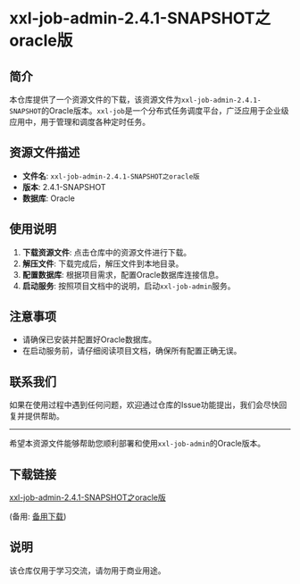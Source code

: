 # xxl-job-admin-2.4.1-SNAPSHOT之oracle版

## 简介
本仓库提供了一个资源文件的下载，该资源文件为`xxl-job-admin-2.4.1-SNAPSHOT`的Oracle版本。`xxl-job`是一个分布式任务调度平台，广泛应用于企业级应用中，用于管理和调度各种定时任务。

## 资源文件描述
- **文件名**: `xxl-job-admin-2.4.1-SNAPSHOT之oracle版`
- **版本**: 2.4.1-SNAPSHOT
- **数据库**: Oracle

## 使用说明
1. **下载资源文件**: 点击仓库中的资源文件进行下载。
2. **解压文件**: 下载完成后，解压文件到本地目录。
3. **配置数据库**: 根据项目需求，配置Oracle数据库连接信息。
4. **启动服务**: 按照项目文档中的说明，启动`xxl-job-admin`服务。

## 注意事项
- 请确保已安装并配置好Oracle数据库。
- 在启动服务前，请仔细阅读项目文档，确保所有配置正确无误。

## 联系我们
如果在使用过程中遇到任何问题，欢迎通过仓库的Issue功能提出，我们会尽快回复并提供帮助。

---

希望本资源文件能够帮助您顺利部署和使用`xxl-job-admin`的Oracle版本。

## 下载链接
[xxl-job-admin-2.4.1-SNAPSHOT之oracle版](https://pan.quark.cn/s/e0bb9ee18d46) 

(备用: [备用下载](https://pan.baidu.com/s/1IRPaLnxOiu1PpT1XftRrhg?pwd=1234))

## 说明

该仓库仅用于学习交流，请勿用于商业用途。
